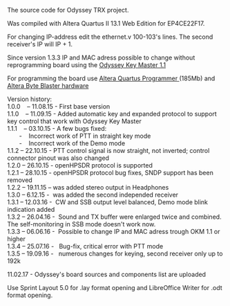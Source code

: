 

<p>The source code for Odyssey TRX project.</p>

<p>Was compiled with Altera Quartus II 13.1 Web Edition for EP4CE22F17.</p>

<p>For changing IP-address edit the ethernet.v 100-103&#39;s lines. The second receiver's IP will IP + 1.</p>

<p>Since version 1.3.3 IP and MAC adress possible to change without reprogramming board using  the  <a href="http://www.sdr-deluxe.com/load/0-0-0-30-20" target="_blank" title="Odyssey Key Master 1.1 ">Odyssey Key Master 1.1 </a> </p>

<p>For programming the board use <a href="https://drive.google.com/file/d/0BzuiSb2tJSbzZFNFWmpxTUFkUHc/view?usp=sharing" target="_blank" title="Altera Quartus Programmer ">Altera Quartus Programmer </a>(185Mb) and <a href="http://www.aliexpress.com/wholesale?catId=0&amp;initiative_id=SB_20160110085258&amp;SearchText=usb+blaster" target="_blank" title="Altera Byte Blaster hardware ">Altera Byte Blaster hardware </a></p>

<p>Version history:<br />
1.0.0&nbsp;&nbsp; &nbsp;&ndash; 11.08.15 - First base version<br />
1.1.0&nbsp;&nbsp; &nbsp;&ndash; 11.09.15 - Added automatic key and expanded protocol to support key control that work with Odyssey Key Master<br />
1.1.1&nbsp;&nbsp; &nbsp;&ndash; 03.10.15 - A few bugs fixed:<br />
&nbsp; &nbsp; &nbsp; &nbsp;-&nbsp;&nbsp; &nbsp;Incorrect work of PTT in straight key mode<br />
&nbsp; &nbsp; &nbsp; &nbsp;-&nbsp;&nbsp; &nbsp;Incorrect work of the Demo mode<br />
1.1.2 &ndash; 22.10.15 - PTT control signal is now straight, not inverted; control connector pinout was also changed&nbsp;<br />
1.2.0 &ndash; 26.10.15 - openHPSDR protocol is supported<br />
1.2.1 &ndash; 28.10.15 - openHPSDR protocol bug fixes, SNDP support has been removed<br />
1.2.2 &ndash; 19.11.15 &ndash; was added stereo output in Headphones<br />
1.3.0 &ndash; 6.12.15 - &nbsp;was added the second independed receiver <br />
1.3.1 &ndash; 12.03.16 - &nbsp;CW and SSB output level balanced, Demo mode blink indication added<br />
1.3.2 &ndash; 26.04.16 - &nbsp;Sound and TX buffer were enlarged twice and combined. The self-monitoring in SSB mode doesn't work now.<br />
1.3.3 &ndash; 06.06.16 - &nbsp;Possible to change IP and MAC adress trough OKM 1.1 or higher <br />
1.3.4 &ndash; 25.07.16 - &nbsp; Bug-fix, critical error with PTT mode <br />
1.3.5 &ndash; 19.09.16 - &nbsp; numerous changes for keying, second receiver only up to 192k <br />
</p>
<p>11.02.17 - Odyssey's board sources and components list are uploaded</p>
<p> Use Sprint Layout 5.0 for .lay format opening and LibreOffice Writer for .odt format opening.</p>
